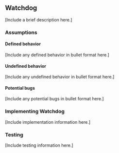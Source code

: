 <h2 id="watchdog-port">Watchdog</h2>

[Include a brief description here.]

### Assumptions

#### Defined behavior

[Include any defined behavior in bullet format here.]

#### Undefined behavior

[Include any undefined behavior in bullet format here.]

#### Potential bugs

[Include any potential bugs in bullet format here.]

### Implementing Watchdog

[Include implementation information here.]

### Testing

[Include testing information here.]

